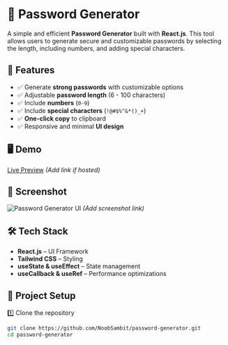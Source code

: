 # 🔐 Password Generator

A simple and efficient **Password Generator** built with **React.js**. This tool allows users to generate secure and customizable passwords by selecting the length, including numbers, and adding special characters.

## 🚀 Features

- ✅ Generate **strong passwords** with customizable options  
- ✅ Adjustable **password length** (6 - 100 characters)  
- ✅ Include **numbers** (`0-9`)  
- ✅ Include **special characters** (`!@#$%^&*()_+`)  
- ✅ **One-click copy** to clipboard  
- ✅ Responsive and minimal **UI design**  

## 🖥️ Demo  
[Live Preview](#) _(Add link if hosted)_  

## 📸 Screenshot  
![Password Generator UI](#) _(Add screenshot link)_  

## 🛠️ Tech Stack

- **React.js** – UI Framework  
- **Tailwind CSS** – Styling  
- **useState & useEffect** – State management  
- **useCallback & useRef** – Performance optimizations  

## 📂 Project Setup

1️⃣ Clone the repository  
```bash
git clone https://github.com/NoobSambit/password-generator.git
cd password-generator
